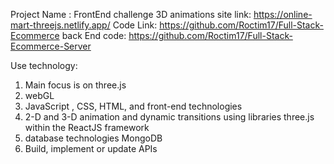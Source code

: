 Project Name : FrontEnd challenge 3D animations
site link: https://online-mart-threejs.netlify.app/
Code Link: https://github.com/Roctim17/Full-Stack-Ecommerce
back End code: https://github.com/Roctim17/Full-Stack-Ecommerce-Server

Use technology:
 1. Main focus is on three.js
 2. webGL 
 3. JavaScript , CSS, HTML, and front-end technologies
 4. 2-D and 3-D animation and dynamic transitions using libraries  three.js  within the ReactJS framework
 5. database technologies  MongoDB 
 6. Build, implement or update APIs
